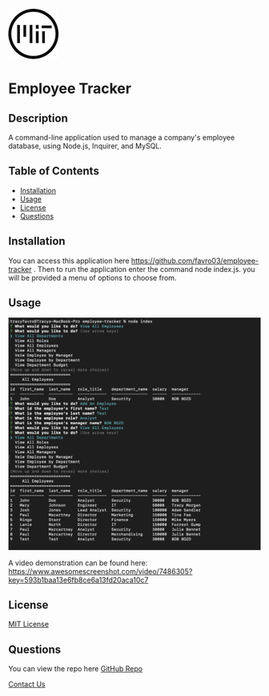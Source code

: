 

![MIT License](/assets/images/MITBadge.png)
      
# Employee Tracker

## Description
  A command-line application used to manage a company's employee database, using Node.js, Inquirer, and MySQL.


## Table of Contents
* [Installation](#installation)
* [Usage](#usage)
* [License](#license)
* [Questions](#questions)
  

## Installation
You can access this application here https://github.com/favro03/employee-tracker .  Then to run the application enter the command node index.js. you will be provided a menu of options to choose from.


## Usage
![Running App](/assets/images/employeeTrackerApp.png)

A video demonstration can be found here:
https://www.awesomescreenshot.com/video/7486305?key=593b1baa13e6fb8ce6a13fd20aca10c7

## License
[MIT License](https://choosealicense.com/licenses/mit/)
      

## Questions
You can view the repo here [GitHub Repo](https://github.com/favro03)

[Contact Us](mailto:wetr9902@gmail.com)
  